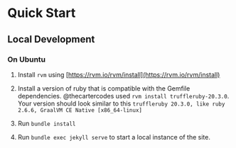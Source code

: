 # Quick Start

## Local Development

### On Ubuntu
  1. Install `rvm` using [https://rvm.io/rvm/install](https://rvm.io/rvm/install)

  2. Install a version of ruby that is compatible with the Gemfile dependencies. @thecartercodes used `rvm install truffleruby-20.3.0`.
  Your version should look similar to this `truffleruby 20.3.0, like ruby 2.6.6, GraalVM CE Native [x86_64-linux]`

  3. Run `bundle install`

  4. Run `bundle exec jekyll serve` to start a local instance of the site.
